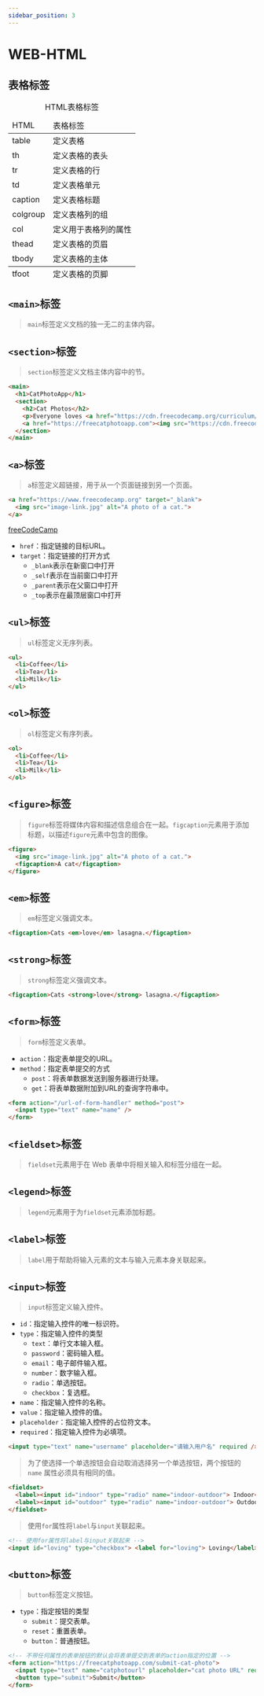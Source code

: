 ```yaml
---
sidebar_position: 3
---
```


# WEB-HTML

## 表格标签

<table>
    <caption>HTML表格标签</caption>
    <colgroup><col span="2"/></colgroup>
    <thead>
        <tr><td>HTML</td><td>表格标签</td></tr>
    </thead>
    <tfoot>
        <tr><td>tfoot</td><td>定义表格的页脚</td></tr>
    </tfoot>
    <tbody>
        <tr><td>table</td><td>定义表格</td></tr>
        <tr><td>th</td><td>定义表格的表头</td></tr>
        <tr><td>tr</td><td>定义表格的行</td></tr>
        <tr><td>td</td><td>定义表格单元</td></tr>
        <tr><td>caption</td><td>定义表格标题</td></tr>
        <tr><td>colgroup</td><td>定义表格列的组</td></tr>
        <tr><td>col</td><td>定义用于表格列的属性</td></tr>
        <tr><td>thead</td><td>定义表格的页眉</td></tr>
        <tr><td>tbody</td><td>定义表格的主体</td></tr>
    </tbody>
</table>

## `<main>`标签

> `main`标签定义文档的独一无二的主体内容。

## `<section>`标签

> `section`标签定义文档主体内容中的节。

```html
<main>
  <h1>CatPhotoApp</h1>
  <section>
    <h2>Cat Photos</h2>
    <p>Everyone loves <a href="https://cdn.freecodecamp.org/curriculum/cat-photo-app/running-cats.jpg">cute cats</a> online!</p>
    <a href="https://freecatphotoapp.com"><img src="https://cdn.freecodecamp.org/curriculum/cat-photo-app/relaxing-cat.jpg" alt="A cute orange cat lying on its back."></a>
  </section>
</main>
```

## `<a>`标签

> `a`标签定义超链接，用于从一个页面链接到另一个页面。

```html
<a href="https://www.freecodecamp.org" target="_blank">
  <img src="image-link.jpg" alt="A photo of a cat.">
</a>
```

<a href="/example/html/pref.html" target="_blank">freeCodeCamp</a>

- `href`：指定链接的目标URL。
- `target`：指定链接的打开方式
  - `_blank`表示在新窗口中打开
  - `_self`表示在当前窗口中打开
  - `_parent`表示在父窗口中打开
  - `_top`表示在最顶层窗口中打开

## `<ul>`标签

> `ul`标签定义无序列表。

```html
<ul>
  <li>Coffee</li>
  <li>Tea</li>
  <li>Milk</li>
</ul>
```

## `<ol>`标签

> `ol`标签定义有序列表。

```html
<ol>
  <li>Coffee</li>
  <li>Tea</li>
  <li>Milk</li>
</ol>
```

## `<figure>`标签

> `figure`标签将媒体内容和描述信息组合在一起。`figcaption`元素用于添加标题，以描述`figure`元素中包含的图像。

```html
<figure>
  <img src="image-link.jpg" alt="A photo of a cat.">
  <figcaption>A cat</figcaption>
</figure>
```

## `<em>`标签

> `em`标签定义强调文本。

```html
<figcaption>Cats <em>love</em> lasagna.</figcaption>
```

## `<strong>`标签

> `strong`标签定义强调文本。

```html
<figcaption>Cats <strong>love</strong> lasagna.</figcaption>
```

## `<form>`标签

> `form`标签定义表单。

- `action`：指定表单提交的URL。
- `method`：指定表单提交的方式
  - `post`：将表单数据发送到服务器进行处理。
  - `get`：将表单数据附加到URL的查询字符串中。

```html
<form action="/url-of-form-handler" method="post">
  <input type="text" name="name" />
</form>
```

## `<fieldset>`标签

> `fieldset`元素用于在 Web 表单中将相关输入和标签分组在一起。

## `<legend>`标签

> `legend`元素用于为`fieldset`元素添加标题。

## `<label>`标签

> `label`用于帮助将输入元素的文本与输入元素本身关联起来。

## `<input>`标签

> `input`标签定义输入控件。

- `id`：指定输入控件的唯一标识符。
- `type`：指定输入控件的类型
  - `text`：单行文本输入框。
  - `password`：密码输入框。
  - `email`：电子邮件输入框。
  - `number`：数字输入框。
  - `radio`：单选按钮。
  - `checkbox`：复选框。
- `name`：指定输入控件的名称。
- `value`：指定输入控件的值。
- `placeholder`：指定输入控件的占位符文本。
- `required`：指定输入控件为必填项。

```html
<input type="text" name="username" placeholder="请输入用户名" required />
```

> 为了使选择一个单选按钮会自动取消选择另一个单选按钮，两个按钮的 `name` 属性必须具有相同的值。

```html
<fieldset>
  <label><input id="indoor" type="radio" name="indoor-outdoor"> Indoor</label>
  <label><input id="outdoor" type="radio" name="indoor-outdoor"> Outdoor</label>
</fieldset>
```

> 使用`for`属性将`label`与`input`关联起来。

```html
<!-- 使用for属性将label与input关联起来 -->
<input id="loving" type="checkbox"> <label for="loving"> Loving</label>
```

## `<button>`标签

> `button`标签定义按钮。

- `type`：指定按钮的类型
  - `submit`：提交表单。
  - `reset`：重置表单。
  - `button`：普通按钮。

```html
<!-- 不带任何属性的表单按钮的默认会将表单提交到表单的action指定的位置 -->
<form action="https://freecatphotoapp.com/submit-cat-photo">
  <input type="text" name="catphotourl" placeholder="cat photo URL" required>
  <button type="submit">Submit</button>
</form>
```
